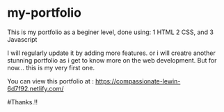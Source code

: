 # my-portfolio
This is my portfolio as a beginer level, done using:
1	HTML
2	CSS, and
3	Javascript

I will regularly update it by adding more features. or i will creatre another stunning portfolio as i get to know more on the web development. But for now... this is my very first one.

You can view this portfolio at : https://compassionate-lewin-6d7f92.netlify.com/

#Thanks.!!
